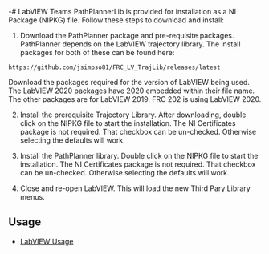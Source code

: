 -# LabVIEW Teams
PathPlannerLib is provided for installation as a NI Package (NIPKG) file.  Follow these steps to download and install:

1. Download the PathPlanner package and pre-requisite packages.  PathPlanner depends on the LabVIEW trajectory library.  The install packages for both of these can be found here: 

```
https://github.com/jsimpso81/FRC_LV_TrajLib/releases/latest
```
Download the packages required for the version of LabVIEW being used.  The LabVIEW 2020 packages have 2020 embedded within their file name.  The other packages are for LabVIEW 2019.  FRC 202 is using LabVIEW 2020.

2. Install the prerequisite Trajectory Library.  After downloading, double click on the NIPKG file to start the installation.  The NI Certificates package is not required.  That checkbox can be un-checked.  Otherwise selecting the defaults will work.

3. Install the PathPlanner library.  Double click on the NIPKG file to start the installation.  The NI Certificates package is not required.  That checkbox can be un-checked.  Otherwise selecting the defaults will work.

4. Close and re-open LabVIEW.  This will load the new Third Pary Library menus.

## Usage
* [LabVIEW Usage](/PathPlannerPackage/LabVIEWusage.md)

